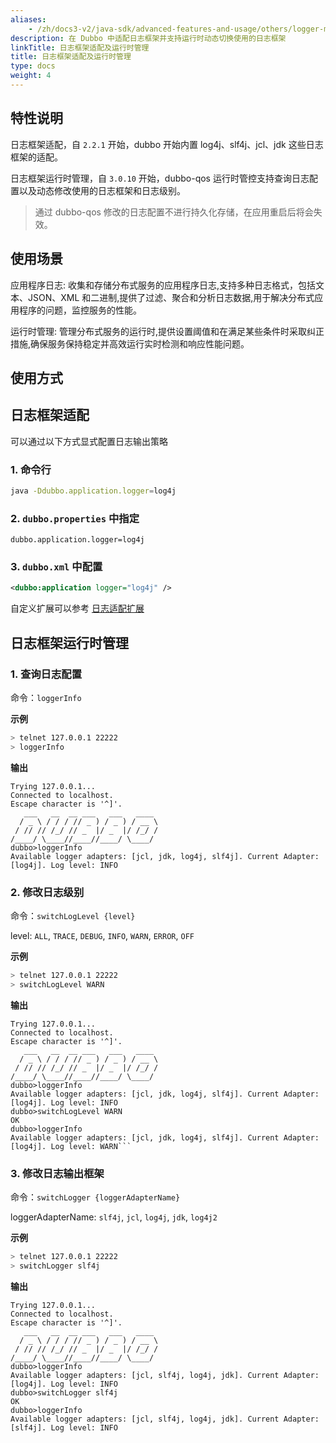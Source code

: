```yaml
---
aliases:
    - /zh/docs3-v2/java-sdk/advanced-features-and-usage/others/logger-management/
description: 在 Dubbo 中适配日志框架并支持运行时动态切换使用的日志框架
linkTitle: 日志框架适配及运行时管理
title: 日志框架适配及运行时管理
type: docs
weight: 4
---
```



## 特性说明
日志框架适配，自 `2.2.1` 开始，dubbo 开始内置 log4j、slf4j、jcl、jdk 这些日志框架的适配。

日志框架运行时管理，自 `3.0.10` 开始，dubbo-qos 运行时管控支持查询日志配置以及动态修改使用的日志框架和日志级别。

> 通过 dubbo-qos 修改的日志配置不进行持久化存储，在应用重启后将会失效。
## 使用场景
应用程序日志: 收集和存储分布式服务的应用程序日志,支持多种日志格式，包括文本、JSON、XML 和二进制,提供了过滤、聚合和分析日志数据,用于解决分布式应用程序的问题，监控服务的性能。

运行时管理: 管理分布式服务的运行时,提供设置阈值和在满足某些条件时采取纠正措施,确保服务保持稳定并高效运行实时检测和响应性能问题。

## 使用方式
## 日志框架适配
可以通过以下方式显式配置日志输出策略

### 1. 命令行

```sh
java -Ddubbo.application.logger=log4j
```

### 2.  `dubbo.properties` 中指定

```
dubbo.application.logger=log4j
```

### 3.  `dubbo.xml` 中配置

```xml
<dubbo:application logger="log4j" />
```

自定义扩展可以参考 [日志适配扩展](../../../reference-manual/spi/description/logger-adapter)

## 日志框架运行时管理
### 1. 查询日志配置

命令：`loggerInfo`

**示例**
```bash
> telnet 127.0.0.1 22222
> loggerInfo
```

**输出**
```
Trying 127.0.0.1...
Connected to localhost.
Escape character is '^]'.
   ___   __  __ ___   ___   ____     
  / _ \ / / / // _ ) / _ ) / __ \  
 / // // /_/ // _  |/ _  |/ /_/ /    
/____/ \____//____//____/ \____/   
dubbo>loggerInfo
Available logger adapters: [jcl, jdk, log4j, slf4j]. Current Adapter: [log4j]. Log level: INFO
```

### 2. 修改日志级别

命令：`switchLogLevel {level}`

level: `ALL`, `TRACE`, `DEBUG`, `INFO`, `WARN`, `ERROR`, `OFF`

**示例**
```bash
> telnet 127.0.0.1 22222
> switchLogLevel WARN
```

**输出**
```
Trying 127.0.0.1...
Connected to localhost.
Escape character is '^]'.
   ___   __  __ ___   ___   ____     
  / _ \ / / / // _ ) / _ ) / __ \  
 / // // /_/ // _  |/ _  |/ /_/ /    
/____/ \____//____//____/ \____/   
dubbo>loggerInfo
Available logger adapters: [jcl, jdk, log4j, slf4j]. Current Adapter: [log4j]. Log level: INFO
dubbo>switchLogLevel WARN
OK
dubbo>loggerInfo
Available logger adapters: [jcl, jdk, log4j, slf4j]. Current Adapter: [log4j]. Log level: WARN```
```

### 3. 修改日志输出框架

命令：`switchLogger {loggerAdapterName}`

loggerAdapterName: `slf4j`, `jcl`, `log4j`, `jdk`, `log4j2`

**示例**
```bash
> telnet 127.0.0.1 22222
> switchLogger slf4j
```

**输出**
```
Trying 127.0.0.1...
Connected to localhost.
Escape character is '^]'.
   ___   __  __ ___   ___   ____     
  / _ \ / / / // _ ) / _ ) / __ \  
 / // // /_/ // _  |/ _  |/ /_/ /    
/____/ \____//____//____/ \____/   
dubbo>loggerInfo
Available logger adapters: [jcl, slf4j, log4j, jdk]. Current Adapter: [log4j]. Log level: INFO
dubbo>switchLogger slf4j
OK
dubbo>loggerInfo
Available logger adapters: [jcl, slf4j, log4j, jdk]. Current Adapter: [slf4j]. Log level: INFO
```